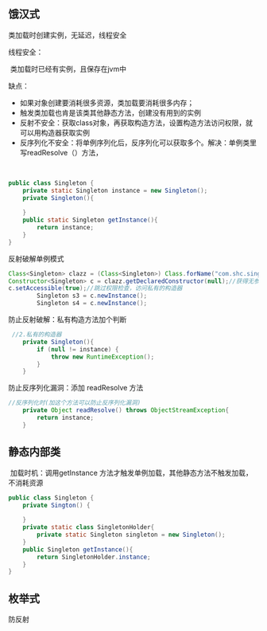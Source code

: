 ## 饿汉式

类加载时创建实例，无延迟，线程安全

线程安全：

​	类加载时已经有实例，且保存在jvm中

缺点：

- 如果对象创建要消耗很多资源，类加载要消耗很多内存；
- 触发类加载也肯是该类其他静态方法，创建没有用到的实例
- 反射不安全：获取class对象，再获取构造方法，设置构造方法访问权限，就可以用构造器获取实例
- 反序列化不安全：将单例序列化后，反序列化可以获取多个。解决：单例类里写readResolve（）方法，

​	

```java
public class Singleton {
    private static Singleton instance = new Singleton();
    private Singleton(){
        
    }
    public static Singleton getInstance(){
        return instance;
    }
}
```

反射破解单例模式

```java
Class<Singleton> clazz = (Class<Singleton>) Class.forName("com.shc.singleton.Singleton");
Constructor<Singleton> c = clazz.getDeclaredConstructor(null);//获得无参构造器
c.setAccessible(true);//跳过权限检查，访问私有的构造器
        Singleton s3 = c.newInstance();
        Singleton s4 = c.newInstance();
```

防止反射破解：私有构造方法加个判断

```java
 //2.私有的构造器
    private Singleton(){
        if (null != instance) {
            throw new RuntimeException();
        }
    }
```

防止反序列化漏洞：添加 readResolve 方法

```java
//反序列化时(加这个方法可以防止反序列化漏洞)
    private Object readResolve() throws ObjectStreamException{
        return instance;
    }
```



## 静态内部类

​	加载时机：调用getInstance 方法才触发单例加载，其他静态方法不触发加载，不消耗资源



```java
public class Singleton {
    private Sington() {
        
    }
    private static class SingletonHolder{
        private static Singleton singleton = new Singleton();
    }
    public Singleton getInstance(){
        return SingletonHolder.instance;
    }
}
```

## 枚举式

防反射











